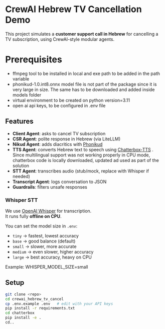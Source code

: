 # CrewAI Hebrew TV Cancellation Demo

This project simulates a **customer support call in Hebrew** for cancelling a TV subscription, using CrewAI-style modular agents.

# Prerequisites
- ffmpeg tool to be installed in local and exe path to be added in the path variable
- phonikud-1.0.int8.onnx model file is not part of the package since it is very large in size. The same has to be downloaded and added inside models folder
- virtual environment to be created on python version=3.11
- open ai api keys, to be configured in .env file

## Features
- **Client Agent**: asks to cancel TV subscription
- **CSR Agent**: polite response in Hebrew (via LiteLLM)
- **Nikud Agent**: adds diacritics with [Phonikud](https://github.com/thewh1teagle/phonikud)
- **TTS Agent**: converts Hebrew text to speech using [Chatterbox-TTS](https://github.com/resemble-ai/chatterbox) . Since multilingual support was not working properly in CPU mode, chatterbox code is locally downloaded, updated ad used as part of the solution
- **STT Agent**: transcribes audio (stub/mock, replace with Whisper if needed)
- **Transcript Agent**: logs conversation to JSON
- **Guardrails**: filters unsafe responses
### Whisper STT
We use [OpenAI Whisper](https://github.com/openai/whisper) for transcription.  
It runs fully **offline on CPU**.  

You can set the model size in `.env`:
- `tiny` → fastest, lowest accuracy
- `base` → good balance (default)
- `small` → slower, more accurate
- `medium` → even slower, higher accuracy
- `large` → best accuracy, heavy on CPU

Example:
WHISPER_MODEL_SIZE=small

## Setup
```bash
git clone <repo>
cd crewai_hebrew_tv_cancel
cp .env.example .env   # edit with your API keys
pip install -r requirements.txt
cd chatterbox
pip install -e .
cd..